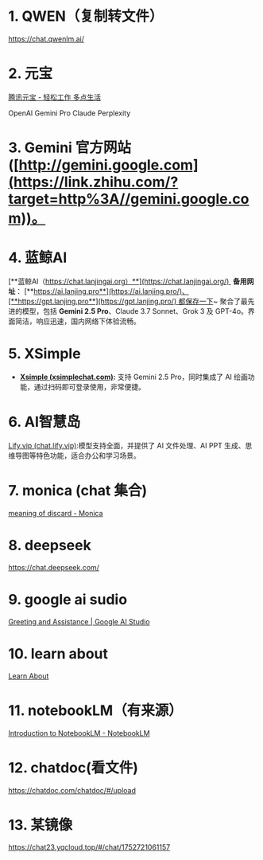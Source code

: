 
# 1. QWEN（复制转文件）
https://chat.qwenlm.ai/
# 2. 元宝
[腾讯元宝 - 轻松工作 多点生活](https://yuanbao.tencent.com/chat/naQivTmsDa?yb_channel=3009&yb_dl=js&msclkid=53699cd205f4195cc03ef4a4722eeffb)

OpenAI
Gemini Pro
Claude
Perplexity

# 3. Gemini 官方网站 ([http://gemini.google.com](https://link.zhihu.com/?target=http%3A//gemini.google.com))。
# 4. 蓝鲸AI
[**蓝鲸AI（https://chat.lanjingai.org）**](https://chat.lanjingai.org/) 
**备用网址**： [**https://ai.lanjing.pro**](https://ai.lanjing.pro/)、[**https://gpt.lanjing.pro**](https://gpt.lanjing.pro/) 都保存一下~
聚合了最先进的模型，包括 **Gemini 2.5 Pro**、Claude 3.7 Sonnet、Grok 3 及 GPT-4o。界面简洁，响应迅速，国内网络下体验流畅。
# 5. XSimple
- **[Xsimple (xsimplechat.com)](https://link.zhihu.com/?target=https%3A//chat.yixiaai.com/):** 支持 Gemini 2.5 Pro，同时集成了 AI 绘画功能，通过扫码即可登录使用，非常便捷。
# 6. AI智慧岛
[Lify.vip (chat.lify.vip)](https://link.zhihu.com/?target=https%3A//chat.lify.vip/):模型支持全面，并提供了 AI 文件处理、AI PPT 生成、思维导图等特色功能，适合办公和学习场景。
# 7. monica (chat 集合)
[meaning of discard - Monica](https://monica.im/home/chat/Monica/monica?convId=conv%3A9d42ada1-6f2e-4cb9-a8fe-79de352196b2)
# 8. deepseek
https://chat.deepseek.com/
# 9. google ai sudio
[Greeting and Assistance | Google AI Studio](https://aistudio.google.com/prompts/new_chat)
# 10. learn about
[Learn About](https://learning.google.com/experiments/learn-about?src=signup)
# 11. notebookLM（有来源）
[Introduction to NotebookLM - NotebookLM](https://notebooklm.google.com/notebook/f7607d7a-584c-4f35-96fc-f6815c573a6c)
# 12. chatdoc(看文件)
https://chatdoc.com/chatdoc/#/upload

# 13. 某镜像
https://chat23.yqcloud.top/#/chat/1752721061157